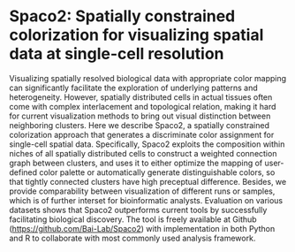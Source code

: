 # Spaco2: Spatially constrained colorization for visualizing spatial data at single-cell resolution

Visualizing spatially resolved biological data with appropriate color mapping can significantly facilitate the exploration of underlying patterns and heterogeneity. However, spatially distributed cells in actual tissues often come with complex interlacement and topological relation, making it hard for current visualization methods to bring out visual distinction between neighboring clusters. Here we describe Spaco2, a spatially constrained colorization approach that generates a discriminate color assignment for single-cell spatial data. Specifically, Spaco2 exploits the composition within niches of all spatially distributed cells to construct a weighted connection graph between clusters, and uses it to either optimize the mapping of user-defined color palette or automatically generate distinguishable colors, so that tightly connected clusters have high preceptual difference. Besides, we provide comparability between visualization of different runs or samples, which is of further interset for bioinformatic analysts. Evaluation on various datasets shows that Spaco2 outperforms current tools by successfully facilitating biological discovery. The tool is freely available at Github (https://github.com/Bai-Lab/Spaco2) with implementation in both Python and R to collaborate with most commonly used analysis framework.
